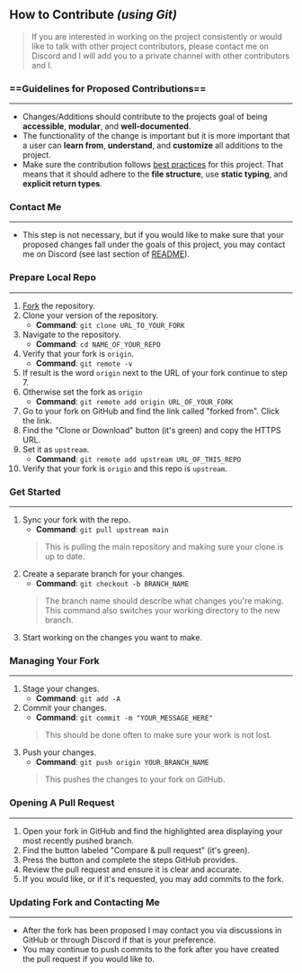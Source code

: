 ## How to Contribute *(using Git)*

> If you are interested in working on the project consistently or would like to 
talk with other project contributors, please contact me on Discord and I will
add you to a private channel with other contributors and I.


### ==Guidelines for Proposed Contributions==
___
- Changes/Additions should contribute to the projects goal of being **accessible**, **modular**,
and **well-documented**.
- The functionality of the change is important but it is more important that a user
can **learn from**, **understand**, and **customize** all additions to the project.
- Make sure the contribution follows
[best practices](https://github.com/LucksDev/godot_game_template/blob/main/_docs/best_practices.md)
for this project. That means that it should adhere to the **file structure**, use **static typing**, and
**explicit return types**.

### Contact Me

___
- This step is not necessary, but if you would like to make sure that your
proposed changes fall under the goals of this project, you may contact me
on Discord (see last section of [README](https://github.com/LucksDev/godot_game_template/blob/main/README.md)).


### Prepare Local Repo

___
1. [Fork](https://github.com/LucksDev/godot_game_template/fork) the repository.
2. Clone your version of the repository.
    - **Command**: `git clone URL_TO_YOUR_FORK`
3. Navigate to the repository.
    - **Command**: `cd NAME_OF_YOUR_REPO`
4. Verify that your fork is `origin`.
    - **Command**: `git remote -v`
5. If result is the word `origin` next to the URL of your fork continue to step 7.
6. Otherwise set the fork as `origin`
    - **Command**: `git remote add origin URL_OF_YOUR_FORK`
7. Go to your fork on GitHub and find the link called "forked from".
Click the link.
8. Find the "Clone or Download" button (it's green) and copy the HTTPS URL.
9. Set it as `upstream`.
    - **Command**: `git remote add upstream URL_OF_THIS_REPO`
10. Verify that your fork is `origin` and this repo is `upstream`.


### Get Started

___
1. Sync your fork with the repo.
    - **Command**: `git pull upstream main`
    > This is pulling the main repository and making sure your clone is up to date.
2. Create a separate branch for your changes.
    - **Command**: `git checkout -b BRANCH_NAME`
    > The branch name should describe what changes you're making. This command also
    switches your working directory to the new branch.
3. Start working on the changes you want to make.


### Managing Your Fork

___
1. Stage your changes.
    - **Command**: `git add -A`
2. Commit your changes.
    - **Command**: `git commit -m "YOUR_MESSAGE_HERE"`
    > This should be done often to make sure your work is not lost.
3. Push your changes.
    - **Command**: `git push origin YOUR_BRANCH_NAME`
    > This pushes the changes to your fork on GitHub.


### Opening A Pull Request

___
1. Open your fork in GitHub and find the highlighted area displaying your most recently pushed branch.
2. Find the button labeled "Compare & pull request" (it's green).
3. Press the button and complete the steps GitHub provides.
4. Review the pull request and ensure it is clear and accurate.
5. If you would like, or if it's requested, you may add commits to the fork.


### Updating Fork and Contacting Me

___
- After the fork has been proposed I may contact you via discussions in GitHub or through Discord
if that is your preference.
- You may continue to push commits to the fork after you have created the pull request if you 
would like to.
